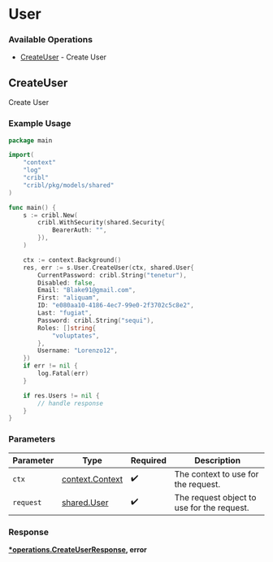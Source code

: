 # User

### Available Operations

* [CreateUser](#createuser) - Create User

## CreateUser

Create User

### Example Usage

```go
package main

import(
	"context"
	"log"
	"cribl"
	"cribl/pkg/models/shared"
)

func main() {
    s := cribl.New(
        cribl.WithSecurity(shared.Security{
            BearerAuth: "",
        }),
    )

    ctx := context.Background()
    res, err := s.User.CreateUser(ctx, shared.User{
        CurrentPassword: cribl.String("tenetur"),
        Disabled: false,
        Email: "Blake91@gmail.com",
        First: "aliquam",
        ID: "e080aa10-4186-4ec7-99e0-2f3702c5c8e2",
        Last: "fugiat",
        Password: cribl.String("sequi"),
        Roles: []string{
            "voluptates",
        },
        Username: "Lorenzo12",
    })
    if err != nil {
        log.Fatal(err)
    }

    if res.Users != nil {
        // handle response
    }
}
```

### Parameters

| Parameter                                             | Type                                                  | Required                                              | Description                                           |
| ----------------------------------------------------- | ----------------------------------------------------- | ----------------------------------------------------- | ----------------------------------------------------- |
| `ctx`                                                 | [context.Context](https://pkg.go.dev/context#Context) | :heavy_check_mark:                                    | The context to use for the request.                   |
| `request`                                             | [shared.User](../../models/shared/user.md)            | :heavy_check_mark:                                    | The request object to use for the request.            |


### Response

**[*operations.CreateUserResponse](../../models/operations/createuserresponse.md), error**

